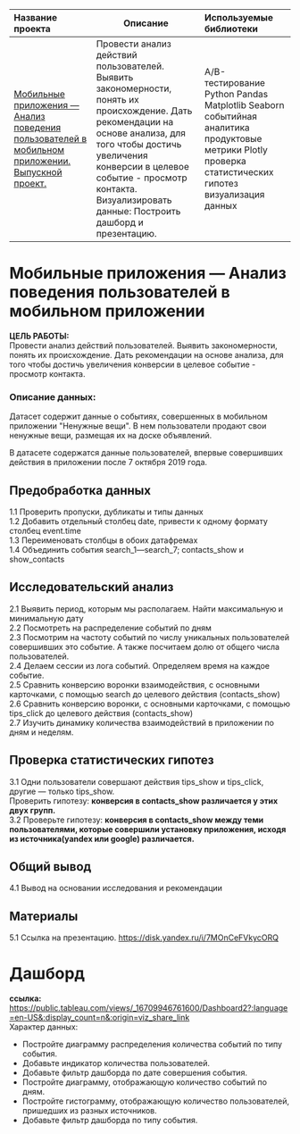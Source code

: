   | Название проекта  | Описание | Используемые библиотеки |
| :-------------------- | --------------------- |:---------------------------|
| [Мобильные приложения — Анализ поведения пользователей в мобильном приложении. Выпускной проект.](https://github.com/Gladkikhao/myprojects2022/tree/main/Мобильные%20приложения%20—%20Анализ%20поведения%20пользователей%20в%20мобильном%20приложении) | Провести анализ действий пользователей. Выявить закономерности, понять их происхождение. Дать рекомендации на основе анализа, для того чтобы достичь увеличения конверсии в целевое событие - просмотр контакта.  Визуализировать данные: Построить дашборд и презентацию.  | A/B-тестирование Python Pandas Matplotlib Seaborn событийная аналитика продуктовые метрики Plotly проверка статистических гипотез визуализация данных|	
# Мобильные приложения — Анализ поведения пользователей в мобильном приложении

**ЦЕЛЬ РАБОТЫ:**   
Провести анализ действий пользователей. Выявить закономерности, понять их происхождение. Дать рекомендации на основе анализа, для того чтобы достичь увеличения конверсии в целевое событие - просмотр контакта.   
  

### **Описание данных:**

Датасет содержит данные о событиях, совершенных в мобильном приложении "Ненужные вещи". В нем пользователи продают свои ненужные вещи, размещая их на доске объявлений.

В датасете содержатся данные пользователей, впервые совершивших действия в приложении после 7 октября 2019 года.


## Предобработка данных  
1.1 Проверить пропуски, дубликаты и типы данных  
1.2 Добавить отдельный столбец date, привести к одному формату столбец event.time   
1.3 Переименовать столбцы в обоих датафремах  
1.4 Объединить события search_1—search_7; contacts_show и show_contacts    
  
## Исследовательский анализ  
2.1 Выявить период, которым мы располагаем. Найти максимальную и минимальную дату  
2.2 Посмотреть на распределение событий по дням  
2.3 Посмотрим на частоту событий по числу уникальных пользователей совершивших это событие. А также посчитаем долю от общего числа пользователей.  
2.4 Делаем сессии из лога событий. Определяем время на каждое событие.  
2.5 Сравнить конверсию воронки взаимодействия, с основными карточками, с помощью search до целевого действия (contacts_show)  
2.6 Сравнить конверсию воронки, с основными карточками, с помощью tips_click до целевого действия (contacts_show)  
2.7 Изучить динамику количества взаимодействий в приложении по дням и неделям.      
  
       
  
## Проверка статистических гипотез  
3.1 Одни пользователи совершают действия tips_show и tips_click, другие — только tips_show.  
Проверить гипотезу: **конверсия в contacts_show различается у этих двух групп.**    
3.2 Проверьте гипотезу: **конверсия в contacts_show между теми пользователями, которые совершили установку приложения, исходя из источника(yandex или google) различается.**  
  
## Общий вывод
4.1 Вывод на основании исследования и рекомендации
  
## Материалы   
5.1 Ссылка на презентацию. https://disk.yandex.ru/i/7MOnCeFVkycORQ

# Дашборд  
**ссылка:** https://public.tableau.com/views/_16709946761600/Dashboard2?:language=en-US&:display_count=n&:origin=viz_share_link    
Характер данных:  
  
* Постройте диаграмму распределения количества событий по типу события.  
* Добавьте индикатор количества пользователей.  
* Добавьте фильтр дашборда по дате совершения события.  
* Постройте диаграмму, отображающую количество событий по дням.  
* Постройте гистограмму, отображающую количество пользователей, пришедших из разных источников.  
* Добавьте фильтр дашборда по типу события.  
